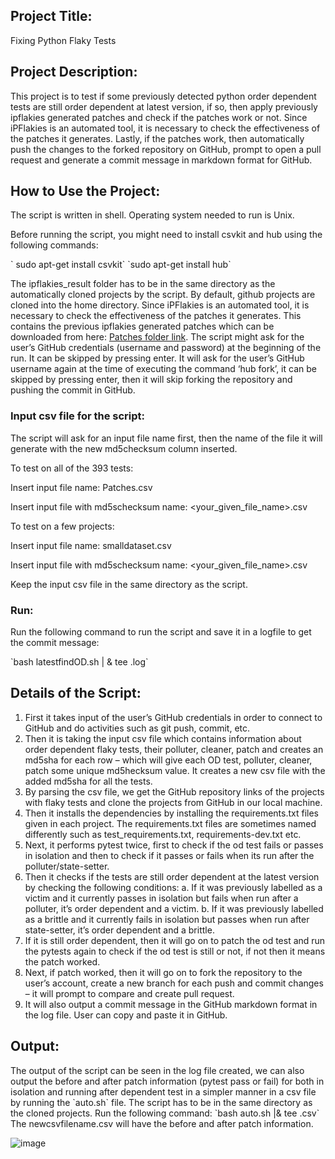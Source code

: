 ## Project Title:
Fixing Python Flaky Tests 

## Project Description:
This project is to test if some previously detected python order dependent tests are still order dependent at latest version, if so, then apply previously ipflakies generated patches and check if the patches work or not. Since iPFlakies is an automated tool, it is necessary to check the effectiveness of the patches it generates. Lastly, if the patches work, then automatically push the changes to the forked repository on GitHub, prompt to open a pull request and generate a commit message in markdown format for GitHub.

## How to Use the Project:


The script is written in shell. Operating system needed to run is Unix.

Before running the script, you might need to install csvkit and hub using the following commands: 

\` sudo apt-get install csvkit\`
 \`sudo apt-get install hub\`

The ipflakies_result folder has to be in the same directory as the automatically cloned projects by the script. By default, github projects are cloned into the home directory. Since iPFlakies is an automated tool, it is necessary to check the effectiveness of the patches it generates. This contains the previous ipflakies generated patches which can be downloaded from here: 
[Patches folder link](https://drive.google.com/drive/folders/1u0TsD_PjaXZ-aqrwNKAkZR8B7LZ5bKtj?usp=sharing).
The script might ask for the user’s GitHub credentials (username and password) at the beginning of the run. It can be skipped by pressing enter. It will ask for the user’s GitHub username again at the time of executing the command ‘hub fork’, it can be skipped by pressing enter, then it will skip forking the repository and pushing the commit in GitHub.

### Input csv file for the script: 

The script will ask for an input file name first, then the name of the file it will generate with the new md5checksum column inserted. 

To test on all of the 393 tests:

Insert input file name: Patches.csv

Insert input file with md5schecksum name: <your_given_file_name>.csv 

To test on a few projects:

Insert input file name: smalldataset.csv

Insert input file with md5schecksum name: <your_given_file_name>.csv 


Keep the input csv file in the same directory as the script. 

### Run: 

Run the following command to run the script and save it in a logfile to get the commit message:

\`bash latestfindOD.sh | & tee <logfilename>.log\`

## Details of the Script:

1.	First it takes input of the user’s GitHub credentials in order to connect to GitHub and do activities such as git push, commit, etc.       
2.	Then it is taking the input csv file which contains information about order dependent flaky tests, their polluter, cleaner, patch and creates an md5sha for each row – which will give each OD test, polluter, cleaner, patch some unique md5hecksum value. It creates a new csv file with the added md5sha for all the tests.  
3.	By parsing the csv file, we get the GitHub repository links of the projects with flaky tests and clone the projects from GitHub in our local machine.
4.	Then it installs the dependencies by installing the requirements.txt files given in each project. The requirements.txt files are sometimes named differently such as test_requirements.txt, requirements-dev.txt etc. 
5.	Next, it performs pytest twice, first to check if the od test fails or passes in isolation and then to check if it passes or fails when its run after the polluter/state-setter. 
6.	Then it checks if the tests are still order dependent at the latest version by checking the following conditions:
a.	If it was previously labelled as a victim and it currently passes in isolation but fails when run after a polluter, it’s order dependent and a victim.
b.	If it was previously labelled as a brittle and it currently fails in isolation but passes when run after state-setter, it’s order dependent and a brittle. 
7.	If it is still order dependent, then it will go on to patch the od test and run the pytests again to check if the od test is still or not, if not then it means the patch worked. 
8.	Next, if patch worked, then it will go on to fork the repository to the user’s account, create a new branch for each push and commit changes – it will prompt to compare and create pull request. 
9.	It will also output a commit message in the GitHub markdown format in the log file. User can copy and paste it in GitHub.

## Output: 

The output of the script can be seen in the log file created, we can also output the before and after patch information (pytest pass or fail) for both in isolation and running after dependent test in a simpler manner in a csv file by running the \`auto.sh\` file. The script has to be in the same directory as the cloned projects. Run the following command: 
\`bash auto.sh |& tee <newcsvfilename>.csv\`
The newcsvfilename.csv will have the before and after patch information.

![image](https://user-images.githubusercontent.com/71781751/168710135-88abd28a-10b0-4940-a40c-494dd89068ed.png)
